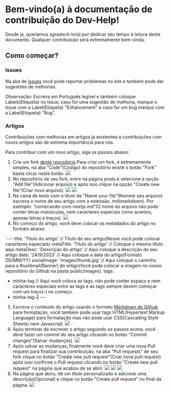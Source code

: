 # Bem-vindo(a) à documentação de contribuição do Dev-Help!
Desde já, queríamos agradecê-lo(a) por dedicar seu tempo à leitura deste documento. Qualquer contribuição será extremamente bem-vinda.

## Como começar?

### Issues
Na aba de [Issues](https://github.com/Dev-Help-Oficial/Blog/issues) você pode reportar problemas no site e também pode dar sugestões de melhorias.

Observação: Escreva em Português legível e também coloque Labels(Etiqueta) no Issue, caso for uma sugestão de melhoria, marque o Issue com a Label(Etiqueta) "Enhancement" e caso for um bug marque com a Label(Etiqueta) "Bug".

### Artigos
Contribuições com melhorias em artigos já existentes e contribuições com novos artigos são de extrema importância para nós.

Para contribuir com um novo artigo, siga os passos abaixo:
1. Crie um fork [deste repositório](https://github.com/Dev-Help-Oficial/Blog)
Para criar um fork, é extremamente simples, na aba "Code"(Código) do repositório existe o botão "Fork" basta clicar neste botão.
![](https://i.imgur.com/GPbu4ic.png)
2. No repositório de seu fork, entre na página posts e selecione a opção "Add file"(Adicionar arquivo) e após isso clique na opção "Create new file"(Criar novo arquivo).
![](https://i.imgur.com/D9Dmv3V.png)
![](https://i.imgur.com/HeNKLDZ.png)
3. Na caixa de texto com o título de "Name your file"(Nomeie seu arquivo) escreva o nome de seu artigo com a extensão .md(markdown). Por exemplo: "comecando-com-nextjs.md"(O nome do arquivo não pode conter letras maiúsculas, nem caracteres especiais como acentos, apenas letras e traços).
![](https://i.imgur.com/afSkCc9.png)
4. No começo do artigo, você deve colocar os metadados do artigo no formato abaixo:

`---
title: 'Título do artigo' // Titulo do seu artigo(Nesse você pode colocar caracteres especiais)
metaTitle: 'Título do artigo' // Coloque o mesmo título aqui
metaDesc: 'Descrição do artigo' // Aqui coloque a descrição do seu artigo
date: '24/9/2023' // Aqui coloque a data do artigo(Formato DD/MM/YY)
socialImage: 'images/thumb.jpg' // Aqui coloque o caminho para a thumbnail(Banner) do artigo(Você pode colocar a imagem no nosso repositório do Github na pasta public/images).
tags:
  - minha-tag // Aqui você coloca as tags, não pode conter espaço e nem caracteres especiais entre as tags e as tags sempre devem começar com um traço(-) no começo.
  - minha-tag-2
---`

5. Escreva o conteúdo do artigo usando o formato [Markdown do Github](https://docs.github.com/pt/get-started/writing-on-github/getting-started-with-writing-and-formatting-on-github/basic-writing-and-formatting-syntax) para formatação, você também pode usar tags HTML(Hypertext Markup Language) para formatação mas não pode usar CSS(Cascading Style Sheets) nem Javascript.
![](https://i.imgur.com/C5vX57H.png)
6. Após terminar de escrever o artigo seguindo os passos acima, você deve fazer um commit do seu artigo clicando no botão "Commit changes"(Salvar mudanças).
![](https://i.imgur.com/rwTJBUG.png)
7. Após salvar as mudanças, finalmente você deve criar uma nova Pull request para finalizar sua contribuição, na aba "Pull requests" de seu fork clique no botão "Create new pull request"(Criar nova pull request) após isso confirme o Pull request clicando no botão "Create new pull request" na página que acabou de se abrir.
![](https://i.imgur.com/Znfi75S.png)
![](https://i.imgur.com/7ufyTqs.png)
![](https://i.imgur.com/neOfQNN.png)
8. Na página que abriu, dê um título personalizado e adicione uma descrição(Opcional) e clique no botão "Create pull request" no final da página.
![](https://i.imgur.com/Ez6GjwX.png)
